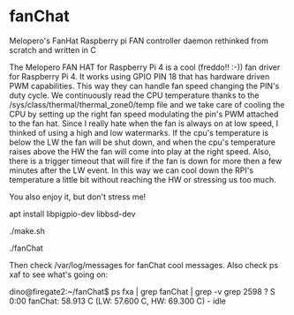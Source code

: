 # fanChat
Melopero's FanHat Raspberry pi FAN controller daemon rethinked from scratch and written in C

The Melopero FAN HAT for Raspberry Pi 4 is a cool (freddo!! :-)) fan driver for Raspberry Pi 4. It works using GPIO PIN 18 that has
hardware driven PWM capabilities. This way they can handle fan speed changing the PIN's duty cycle.
We continuously read the CPU temperature thanks to the /sys/class/thermal/thermal_zone0/temp file and we take care of cooling
the CPU by setting up the right fan speed modulating the pin's PWM attached to the fan hat.
Since I really hate when the fan is always on at low speed, I thinked of using a high and low watermarks.
If the cpu's temperature is below the LW the fan will be shut down, and when the cpu's temperature raises above the HW the fan
will come into play at the right speed. Also, there is a trigger timeout that will fire if the fan is down for more then a few minutes
after the LW event. In this way we can cool down the RPI's temperature a little bit without reaching the HW or stressing us too much.

You also enjoy it, but don't stress me!

apt install libpigpio-dev libbsd-dev

./make.sh

./fanChat

Then check /var/log/messages for fanChat cool messages.
Also check ps xaf to see what's going on:

dino@firegate2:~/fanChat$ ps fxa | grep fanChat | grep -v grep
 2598 ?        S      0:00 fanChat: 58.913 C (LW: 57.600 C, HW: 69.300 C) - idle

